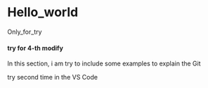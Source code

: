 # Hello_world
Only_for_try

#### try for 4-th modify
In this section, i am try to include some examples to explain the Git

try second time in the VS Code